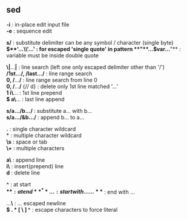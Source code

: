 sed
---

**-i** : in-place edit input file  
**-e** : sequence edit  

**s/** : substitute delimiter can be any symbol / character (single byte)  
**$**'...\\'...' : for escaped 'single quote' in pattern  
**"**...$var...**"** : variable must be inside double quote  

**\\|**...**|** : line search (left one only escaped delimiter other than '/')  
**/**1st...**/, /**last...**/** : line range search  
**0, /**...**/** : line range search from line 0  
**0, /**...**/** {// d} : delete only 1st line matched '...'  
**1 i\\**... : 1st line prepend  
**$ a\\**... : last line append

**s/**a...**/**b...**/** : substitute a... with b...  
**s/**a...**/&**b...**/** : append b... to a...  

**\.** : single character wildcard  
\* : multiple character wildcard  
**\\s** : space or tab  
**\\+** : multiple characters  

**a\\** : append line  
**i\\** : insert(prepend) line  
**d** : delete line  

**^** : at start  
**$** : at end  
**^**... : start with ...  
...**$** : end with ...  

...**\\** : ... escaped newline  
**$ . \* [ \\ ] ^** : escape characters to force literal  
